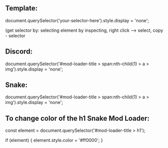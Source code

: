 ## Template:
document.querySelector('your-selector-here').style.display = 'none';

(get selector by: selecting element by inspecting, right click --> select, copy - selector
## Discord:
document.querySelector('#mod-loader-title > span:nth-child(1) > a > img').style.display = 'none';

## Snake:
document.querySelector('#mod-loader-title > span:nth-child(1) > a > img').style.display = 'none';



## To change color of the h1 Snake Mod Loader:
const element = document.querySelector('#mod-loader-title > h1');

if (element) {
    element.style.color = '#ff0000';
}


